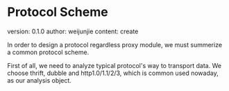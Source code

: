 # Protocol Scheme

version: 0.1.0
author: weijunjie
content: create

In order to design a protocol regardless proxy module, we must summerize a common protocol scheme.

First of all, we need to analyze typical protocol's way to transport data. We choose thrift, dubble and http1.0/1.1/2/3, which is common used nowaday, as our analysis object.